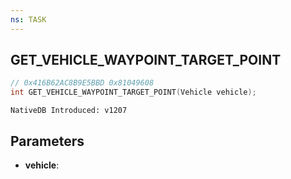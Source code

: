 ```yaml
---
ns: TASK
---
```

## GET_VEHICLE_WAYPOINT_TARGET_POINT

```c
// 0x416B62AC8B9E5BBD 0x81049608
int GET_VEHICLE_WAYPOINT_TARGET_POINT(Vehicle vehicle);
```

```
NativeDB Introduced: v1207
```

## Parameters
* **vehicle**:
